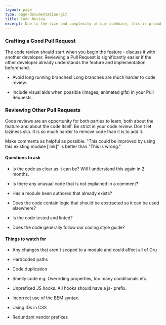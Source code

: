 ```yaml
---
layout: page
type: page-documentation-git
title: Code Review
excerpt: Due to the size and complexity of our codebase, this is probably the most important part of the workflow. Not only is it an opportunity for you to catch errors, it allows you to see code that is moving into master which makes learning, future authoring and debugging easier.
---
```


### Crafting a Good Pull Request

The code review should start when you begin the feature - discuss it with another developer. Reviewing a Pull Request is significantly easier if the other developer already understands the feature and implementation beforehand.

- Avoid long running branches! Long branches are much harder to code review.

- Include visual aids when possible (images, animated gifs) in your Pull Requests.

### Reviewing Other Pull Requests

Code reviews are an opportunity for both parties to learn, both about the feature and about the code itself. Be strict in your code review. Don't let laziness slip. It is so much harder to remove code than it is to add it.

Make comments as helpful as possible. "This could be improved by using this existing module [link]" is better than "This is wrong."

#### Questions to ask

- Is the code as clear as it can be? Will I understand this again in 2 months.

- Is there any unusual code that is not explained in a comment?

- Has a module been authored that already exists?

- Does the code contain logic that should be abstracted so it can be used elsewhere?

- Is the code tested and linted?

- Does the code generally follow our coding style guide?


#### Things to watch for

- Any changes that aren't scoped to a module and could affect all of Cru

- Hardcoded paths

- Code duplication

- Smelly code e.g. Overriding properties, too many conditionals etc.

- Unprefixed JS hooks. All hooks should have a js- prefix.

- Incorrect use of the BEM syntax.

- Using IDs in CSS

- Redundant vendor prefixes
